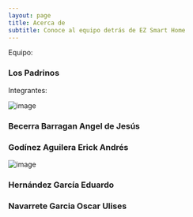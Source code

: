 ```yaml
---
layout: page
title: Acerca de
subtitle: Conoce al equipo detrás de EZ Smart Home
---
```


Equipo:
### Los Padrinos

Integrantes:
            
![image](./image/Angel.jpg)            
### Becerra Barragan Angel de Jesús 

### Godínez Aguilera Erick Andrés 
![image](image/Eddie.jpg)   
### Hernández García Eduardo                   
### Navarrete Garcia Oscar Ulises 	
